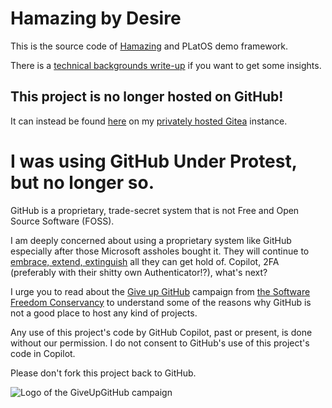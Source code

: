 # Hamazing by Desire

This is the source code of [Hamazing](https://www.pouet.net/prod.php?which=94348) and PLatOS demo framework.

There is a [technical backgrounds write-up](https://dump.platon42.de/hamazing/) if you want to get some insights.

## This project is no longer hosted on GitHub!

It can instead be found [here](https://git.platon42.de/chrisly42/Hamazing)
on my [privately hosted Gitea](https://git.platon42.de/) instance.

# I was using GitHub Under Protest, but no longer so.

GitHub is a proprietary, trade-secret system that is not Free and Open Source Software (FOSS).

I am deeply concerned about using a proprietary system like GitHub
especially after those Microsoft assholes bought it.
They will continue to [embrace, extend, extinguish](https://duckduckgo.com/?q=microsoft+embrace+extend+extinguish+github)
all they can get hold of.
Copilot, 2FA (preferably with their shitty own Authenticator!?), what's next?

I urge you to read about the
[Give up GitHub](https://GiveUpGitHub.org) campaign from
[the Software Freedom Conservancy](https://sfconservancy.org) to understand
some of the reasons why GitHub is not a good place to host any kind of projects.

Any use of this project's code by GitHub Copilot, past or present, is done
without our permission. I do not consent to GitHub's use of this project's
code in Copilot.

Please don't fork this project back to GitHub.

![Logo of the GiveUpGitHub campaign](https://sfconservancy.org/img/GiveUpGitHub.png)